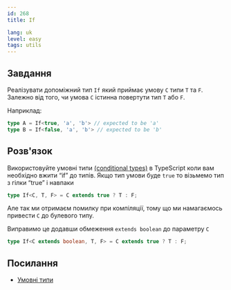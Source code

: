 ```yaml
---
id: 268
title: If

lang: uk
level: easy
tags: utils
---
```


## Завдання

Реалізувати допоміжний тип `If` який приймає умову `C` типи `T` та `F`. 
Залежно від того, чи умова `C` істинна повертути тип `T` або `F`.

Наприклад:

```ts
type A = If<true, 'a', 'b'> // expected to be 'a'
type B = If<false, 'a', 'b'> // expected to be 'b'
```

## Розв'язок

Використовуйте умовні типи [(conditional types)](https://www.typescriptlang.org/docs/handbook/advanced-types.html#conditional-types) в  TypeScript коли вам необхідно вжити “if” до типів.
Якщо тип умови буде `true` то візьмемо тип з гілки “true” і навпаки

```ts
type If<C, T, F> = C extends true ? T : F;
```

Але так ми отримаєм помилку при компіляції, тому що ми намагаємось привести `C` до булевого типу.

Виправимо це додавши обмеження `extends boolean` до параметру `C`

```ts
type If<C extends boolean, T, F> = C extends true ? T : F;
```

## Посилання

- [Умовні типи](https://www.typescriptlang.org/docs/handbook/advanced-types.html#conditional-types)

